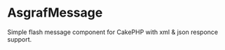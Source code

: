 AsgrafMessage
=============

Simple flash message component for CakePHP with xml &amp; json responce support.
